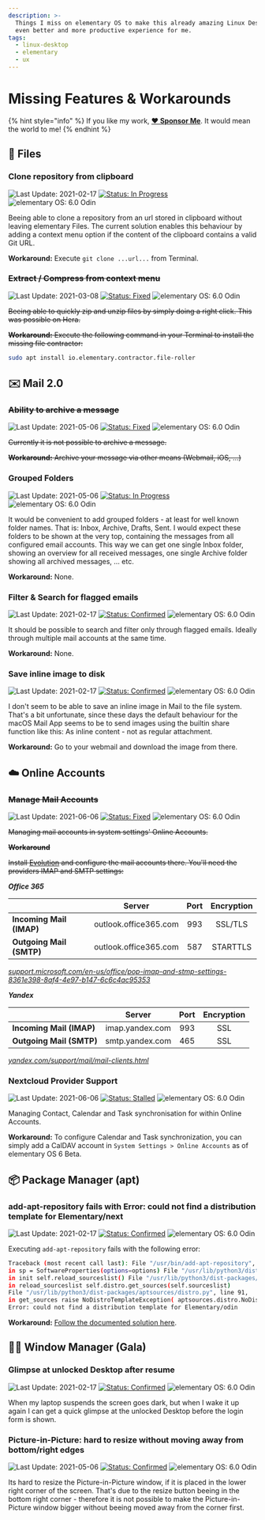 ```yaml
---
description: >-
  Things I miss on elementary OS to make this already amazing Linux Desktop an
  even better and more productive experience for me.
tags:
  - linux-desktop
  - elementary
  - ux
---
```


# Missing Features & Workarounds

{% hint style="info" %}
If you like my work, [**❤️ Sponsor Me**](https://github.com/sponsors/marbetschar). It would mean the world to me!
{% endhint %}

## 📂 Files

### Clone repository from clipboard

![Last Update: 2021-02-17](https://img.shields.io/badge/last%20update-2021--02--17-lightgrey?style=social) [![Status: In Progress](https://img.shields.io/badge/status-in_progress-green)](https://github.com/elementary/files/pull/1310) ![elementary OS: 6.0 Odin](https://img.shields.io/badge/elementary%C2%A0OS-6.0%20Odin-007aff)

Beeing able to clone a repository from an url stored in clipboard without leaving elementary Files. The current solution enables this behaviour by adding a context menu option if the content of the clipboard contains a valid Git URL.

**Workaround:** Execute `git clone ...url...` from Terminal.

### ~~Extract / Compress from context menu~~

![Last Update: 2021-03-08](https://img.shields.io/badge/last%20update-2021--03--08-lightgrey?style=social) [![Status: Fixed](https://img.shields.io/badge/status-fixed-green)](https://github.com/elementary/os-patches/issues/136) ![elementary OS: 6.0 Odin](https://img.shields.io/badge/elementary%C2%A0OS-6.0%20Odin-007aff)

~~Beeing able to quickly zip and unzip files by simply doing a right click. This was possible on Hera.~~

~~**Workaround:** Execute the following command in your Terminal to install the missing file contractor:~~

```bash
sudo apt install io.elementary.contractor.file-roller
```

## ✉️ Mail 2.0

### ~~Ability to archive a message~~

![Last Update: 2021-05-06](https://img.shields.io/badge/last%20update-2021--05--06-lightgrey?style=social) [![Status: Fixed](https://img.shields.io/badge/status-fixed-green)](https://github.com/elementary/os-patches/issues/136) ![elementary OS: 6.0 Odin](https://img.shields.io/badge/elementary%C2%A0OS-6.0%20Odin-007aff)

~~Currently it is not possible to archive a message.~~

~~**Workaround:** Archive your message via other means \(Webmail, iOS, ...\)~~

### Grouped Folders

![Last Update: 2021-05-06](https://img.shields.io/badge/last%20update-2021--05--06-lightgrey?style=social) [![Status: In Progress](https://img.shields.io/badge/status-in_progress-green)](https://github.com/elementary/files/pull/1310) ![elementary OS: 6.0 Odin](https://img.shields.io/badge/elementary%C2%A0OS-6.0%20Odin-007aff)

It would be convenient to add grouped folders - at least for well known folder names. That is: Inbox, Archive, Drafts, Sent. I would expect these folders to be shown at the very top, containing the messages from all configured email accounts. This way we can get one single Inbox folder, showing an overview for all received messages, one single Archive folder showing all archived messages, ... etc.

**Workaround:** None.

### Filter & Search for flagged emails

![Last Update: 2021-02-17](https://img.shields.io/badge/last%20update-2021--02--17-lightgrey?style=social) [![Status: Confirmed](https://img.shields.io/badge/status-confirmed-orange)](https://github.com/elementary/mail/issues/236) ![elementary OS: 6.0 Odin](https://img.shields.io/badge/elementary%C2%A0OS-6.0%20Odin-007aff)

It should be possible to search and filter only through flagged emails. Ideally through multiple mail accounts at the same time.

**Workaround:** None.

### Save inline image to disk

![Last Update: 2021-02-17](https://img.shields.io/badge/last%20update-2021--02--17-lightgrey?style=social) [![Status: Confirmed](https://img.shields.io/badge/status-confirmed-orange)](https://github.com/elementary/mail/issues/447) ![elementary OS: 6.0 Odin](https://img.shields.io/badge/elementary%C2%A0OS-6.0%20Odin-007aff)

I don't seem to be able to save an inline image in Mail to the file system. That's a bit unfortunate, since these days the default behaviour for the macOS Mail App seems to be to send images using the builtin share function like this: As inline content - not as regular attachment.

**Workaround:** Go to your webmail and download the image from there.

## ☁️ Online Accounts

### ~~Manage Mail Accounts~~

![Last Update: 2021-06-06](https://img.shields.io/badge/last%20update-2021--06--06-lightgrey?style=social) [![Status: Fixed](https://img.shields.io/badge/status-fixed-green)](https://github.com/elementary/switchboard-plug-onlineaccounts/pull/184) ![elementary OS: 6.0 Odin](https://img.shields.io/badge/elementary%C2%A0OS-6.0%20Odin-007aff)

~~Managing mail accounts in system settings' Online Accounts.~~

~~**Workaround**~~

~~Install [Evolution](https://wiki.gnome.org/Apps/Evolution/) and configure the mail accounts there. You'll need the providers IMAP and SMTP settings:~~

_**Office 365**_

|  | Server | Port | Encryption |
| :--- | :---: | :---: | :---: |
| **Incoming Mail \(IMAP\)** | outlook.office365.com | 993 | SSL/TLS |
| **Outgoing Mail \(SMTP\)** | outlook.office365.com | 587 | STARTTLS |

[_support.microsoft.com/en-us/office/pop-imap-and-stmp-settings-8361e398-8af4-4e97-b147-6c6c4ac95353_](https://support.microsoft.com/en-us/office/pop-imap-and-stmp-settings-8361e398-8af4-4e97-b147-6c6c4ac95353)

_**Yandex**_

|  | Server | Port | Encryption |
| :--- | :---: | :---: | :---: |
| **Incoming Mail \(IMAP\)** | imap.yandex.com | 993 | SSL |
| **Outgoing Mail \(SMTP\)** | smtp.yandex.com | 465 | SSL |

[_yandex.com/support/mail/mail-clients.html_](https://yandex.com/support/mail/mail-clients.html)

### Nextcloud Provider Support

![Last Update: 2021-06-06](https://img.shields.io/badge/last%20update-2021--06--06-lightgrey?style=social) [![Status: Stalled](https://img.shields.io/badge/status-stalled-purple)](https://github.com/elementary/switchboard-plug-onlineaccounts/pull/121) ![elementary OS: 6.0 Odin](https://img.shields.io/badge/elementary%C2%A0OS-6.0%20Odin-007aff)

Managing Contact, Calendar and Task synchronisation for within Online Accounts.

**Workaround:** To configure Calendar and Task synchronization, you can simply add a CalDAV account in `System Settings > Online Accounts` as of elementary OS 6 Beta.

## 📦 Package Manager \(apt\)

### add-apt-repository fails with Error: could not find a distribution template for Elementary/next

![Last Update: 2021-02-17](https://img.shields.io/badge/last%20update-2021--02--17-lightgrey?style=social) [![Status: Confirmed](https://img.shields.io/badge/status-confirmed-orange)](https://github.com/elementary/os-patches/issues/136) ![elementary OS: 6.0 Odin](https://img.shields.io/badge/elementary%C2%A0OS-6.0%20Odin-007aff)

Executing `add-apt-repository` fails with the following error:

```bash
Traceback (most recent call last): File "/usr/bin/add-apt-repository", line 108,
in sp = SoftwareProperties(options=options) File "/usr/lib/python3/dist-packages/softwareproperties/SoftwareProperties.py", line 118,
in init self.reload_sourceslist() File "/usr/lib/python3/dist-packages/softwareproperties/SoftwareProperties.py", line 613,
in reload_sourceslist self.distro.get_sources(self.sourceslist)
File "/usr/lib/python3/dist-packages/aptsources/distro.py", line 91,
in get_sources raise NoDistroTemplateException( aptsources.distro.NoDistroTemplateException:
Error: could not find a distribution template for Elementary/odin
```

**Workaround:** [Follow the documented solution here](fix-error-distribution-template-for-elementary-odin.md).

## 🧙‍♂️️ Window Manager \(Gala\)

### Glimpse at unlocked Desktop after resume

![Last Update: 2021-02-17](https://img.shields.io/badge/last%20update-2021--02--17-lightgrey?style=social) [![Status: Confirmed](https://img.shields.io/badge/status-confirmed-orange)](https://github.com/elementary/gala/issues/988) ![elementary OS: 6.0 Odin](https://img.shields.io/badge/elementary%C2%A0OS-6.0%20Odin-007aff)

When my laptop suspends the screen goes dark, but when I wake it up again I can get a quick glimpse at the unlocked Desktop before the login form is shown.

### Picture-in-Picture: hard to resize without moving away from bottom/right edges

![Last Update: 2021-05-06](https://img.shields.io/badge/last%20update-2021--05--06-lightgrey?style=social) [![Status: Confirmed](https://img.shields.io/badge/status-confirmed-orange)](https://github.com/elementary/gala/issues/1116) ![elementary OS: 6.0 Odin](https://img.shields.io/badge/elementary%C2%A0OS-6.0%20Odin-007aff)

Its hard to resize the Picture-in-Picture window, if it is placed in the lower right corner of the screen. That's due to the resize button beeing in the bottom right corner - therefore it is not possible to make the Picture-in-Picture window bigger without beeing moved away from the corner first.

